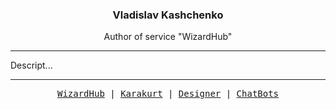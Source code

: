 <div align="center">
    <h3>Vladislav Kashchenko</h3>
    Author of service "WizardHub"
</div>
<hr>
<div align="left">
    Descript...
</div>
<hr>
<div align="center">
    <samp>
        <a href="https://wizardhub.tech/">WizardHub</a>
        | <a href="https://karakurt.wizardhub.tech/">Karakurt</a>
        | <a href="https://designer.wizardhub.tech/">Designer</a>
        | <a href="https://chatbots.wizardhub.tech/">ChatBots</a>
    </samp>
</div>